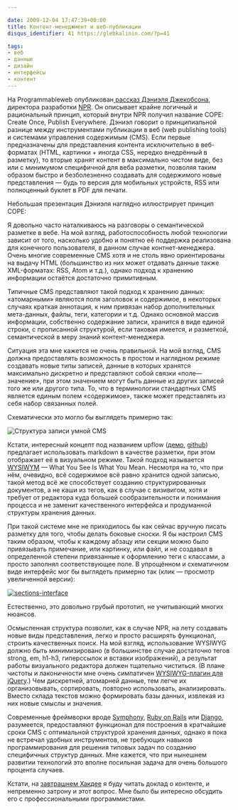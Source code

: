 ```yaml
---

date: 2009-12-04 17:47:39+00:00
title: Контент-менеджмент и веб-публикации
disqus_identifier: 41 https://glebkalinin.com/?p=41

tags:
- веб
- данные
- дизайн
- интерфейсы
- контент
---
```


На Programmableweb опубликован[ рассказ Дэниэля Джекобсона](http://blog.programmableweb.com/2009/10/13/cope-create-once-publish-everywhere/), директора разработки [NPR](http://www.npr.org/). Он описывает крайне логичный и рациональный принцип, который внутри NPR получил название COPE: Create Once, Publish Everywhere. Дэниэл говорит о принципиальной разнице между инструментами публикации в веб (web publishing tools) и системами управления содержимым (CMS). Если первые предназначены для представления контента исключительно в веб-форматах (HTML, картинки + иногда CSS, нередко внедрённый в разметку), то вторые хранят контент в максимально чистом виде, без или с минимумом специфичной для веба разметки, позволяя таким образом быстро и безболезненно создавать для содержимого новые представления — будь то версия для мобильных устройств, RSS или полноценный буклет в PDF для печати.

<!-- more -->


Небольшая презентация Дэниэля наглядно иллюстрирует принцип COPE:





Я довольно часто наталкиваюсь на разговоры о семантической разметке в вебе. На мой взгляд, работоспособность любой технологии зависит от того, насколько удобно и понятно её поддержка реализована для конечного пользователя, в данном случае контнет-менеджера. Очень многие современные CMS хотя и не столь явно ориентированы на выдачу HTML (большинство из них может отдавать данные также XML-форматах: RSS, Atom и т.д.), однако подход к хранению информации остаётся достаточно примитивным.

Типичные CMS представляют такой подход к хранению данных: «атомарными» являются поля заголовок и содержимое, в некоторых случаях краткая аннотация, к ним привязан набор дополнительных мета-данных, файлы, теги, категории и т.д. Однако основной массив информации, собственно содержание записи, хранится в виде единой строки, с прописанной структурой, если таковая имеется, и разметкой, семантической в меру знаний контент-менеджера. 

Ситуация эта мне кажется не очень правильной. На мой взгляд, CMS должна предоставлять возможность в простом и наглядном режиме создавать новые типы записей, данные в которых хранятся максимально дискретно и представляют собой связки «поле—значение», при этом значением могут быть данные из других записей того же или другого типа. То, что в терминологии стандартных CMS является единым полем «содержимое», также может представлять из себя набор связанных полей.

Схематически это могло бы выглядеть примерно так:



![Структура записи умной CMS](https://glebkalinin.com/featured/2009/12/scheme.png)





Кстати, интересный концепт под названием upflow ([демо](http://troelskn.github.com/upflow/), [github](http://github.com/troelskn/upflow)) предлагает использовать markdown в качестве разметки, при этом отображает её в визуальном режиме. Такой подход называется [WYSIWYM](http://en.wikipedia.org/wiki/WYSIWYM) —  What You See Is What You Mean. Несмотря на то, что при нём, очевидно, всё содержимое всё равно хранится одной записью, такой метод всё же способствует созданию структурированных документов, а не каши из тегов, как в случае с визивигом, хотя и требует от редактора куда большей сообразительности и понимания процесса и не заменит качественного интерфейса и продуманной структуры хранения данных.






При такой системе мне не приходилось бы как сейчас вручную писать разметку для того, чтобы делать боковые сноски. Я бы настроил CMS таким образом, чтобы к каждому абзацу или секции можно было привязывать примечание, или картинку, или файл, и не создавал в определенной степени привязанные к оформлению теги с классами, а просто заполнял соответствующее поле. В упрощённом и схематичном виде интерфейс мог бы выглядеть примерно так (клик — просмотр увеличенной версии):



[![sections-interface](https://glebkalinin.com/featured/2009/12/sections-interface-500x368.png)](https://glebkalinin.com/featured/2009/12/sections-interface.png)





Естественно, это довольно грубый прототип, не учитывающий многих нюансов.







Осмысленная структура позволит, как в случае NPR, на лету создавать новые виды представления, легко и просто расширять функционал, строить качественных поиск. На мой взгляд, использование WYSIWYG должно быть минимизировано (в большинстве случае достаточно тегов strong, em, h1-h3, гиперссылок и вставки изображений), а результат работы визуального редактора должен тщательно чиститься. (В плане чистоты и лаконичности мне очень симпатичен [WYSIWYG-плагин для jQuery](http://code.google.com/p/jwysiwyg/).) Чем дискретней, атомарней данные, тем легче их организовывать, сортировать, повторно использовать, анализировать. Вместо склада текстов можно формировать базы данных, извлекая из них новые смыслы и значения.

Современные фреймворки вроде [Symphony](http://www.symfony-project.org/), [Ruby on Rails](http://rubyonrails.org/) или [Django](http://www.djangoproject.com/), разумеется, предоставляют функционал для построения в кратчайшие сроки CMS с оптимальной структурой хранения данных, однако я пока не встречал удобных инструментов, не требующих навыков программирования для решения типовых задач по созданию специфичных структур данных. Мне кажется, что при нынешнем развитии технологий это вполне посильная задача для очень большого процента случаев.

Кстати, на [завтрашнем Хакдее](http://theoryandpractice.ru/seminars/2078-hackday-sankt-peterburg-versiya-2-5-12) я буду читать доклад о контенте, и непременно затрону и этот вопрос. Мне было бы интересно обсудить его с профессиональными программистами.
